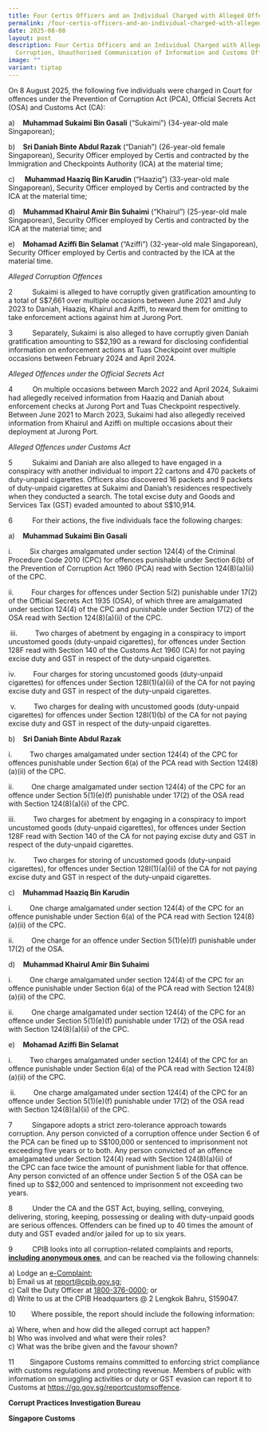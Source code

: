 ```yaml
---
title: Four Certis Officers and an Individual Charged with Alleged Offences
permalink: /four-certis-officers-and-an-individual-charged-with-alleged-offences/
date: 2025-08-08
layout: post
description: Four Certis Officers and an Individual Charged with Alleged
  Corruption, Unauthorised Communication of Information and Customs Offences
image: ""
variant: tiptap
---
```

<p>On 8 August 2025, the following five individuals were charged in Court
for offences under the Prevention of Corruption Act (PCA), Official Secrets
Act (OSA) and Customs Act (CA):</p>
<p>a)&nbsp;&nbsp;&nbsp; <strong>Muhammad Sukaimi Bin Gasali</strong> (“Sukaimi”)
(34-year-old male Singaporean);</p>
<p>b)&nbsp;&nbsp;&nbsp; <strong>Sri Daniah Binte Abdul Razak</strong> (“Daniah”)
(26-year-old female Singaporean), Security Officer employed by Certis and
contracted by the Immigration and Checkpoints Authority (ICA) at the material
time;</p>
<p>c)&nbsp;&nbsp;&nbsp;&nbsp; <strong>Muhammad Haaziq Bin Karudin</strong> (“Haaziq”)
(33-year-old male Singaporean), Security Officer employed by Certis and
contracted by the ICA at the material time;</p>
<p>d)&nbsp;&nbsp;&nbsp; <strong>Muhammad Khairul Amir Bin Suhaimi</strong> (“Khairul”)
(25-year-old male Singaporean), Security Officer employed by Certis and
contracted by the ICA at the material time; and</p>
<p>e)&nbsp;&nbsp;&nbsp; <strong>Mohamad Aziffi Bin Selamat</strong> (“Aziffi”)
(32-year-old male Singaporean), Security Officer employed by Certis and
contracted by the ICA at the material time.</p>
<p><em>Alleged Corruption Offences</em>
</p>
<p>2&nbsp;&nbsp;&nbsp;&nbsp;&nbsp;&nbsp;&nbsp;&nbsp;&nbsp; Sukaimi is alleged
to have corruptly given gratification amounting to a total of S$7,661 over
multiple occasions between June 2021 and July 2023 to Daniah, Haaziq, Khairul
and Aziffi, to reward them for omitting to take enforcement actions against
him at Jurong Port.</p>
<p>3&nbsp;&nbsp;&nbsp;&nbsp;&nbsp;&nbsp;&nbsp;&nbsp;&nbsp; Separately, Sukaimi
is also alleged to have corruptly given Daniah gratification amounting
to S$2,190 as a reward for disclosing confidential information on enforcement
actions at Tuas Checkpoint over multiple occasions between February 2024
and April 2024.</p>
<p><em>Alleged Offences under the Official Secrets Act</em>
</p>
<p>4&nbsp;&nbsp;&nbsp;&nbsp;&nbsp;&nbsp;&nbsp;&nbsp;&nbsp; On multiple occasions
between March 2022 and April 2024, Sukaimi had allegedly received information
from Haaziq and Daniah about enforcement checks at Jurong Port and Tuas
Checkpoint respectively. Between June 2021 to March 2023, Sukaimi had also
allegedly received information from Khairul and Aziffi on multiple occasions
about their deployment at Jurong Port.</p>
<p><em>Alleged Offences under Customs Act</em>
</p>
<p>5&nbsp;&nbsp;&nbsp;&nbsp;&nbsp;&nbsp;&nbsp;&nbsp;&nbsp; Sukaimi and Daniah
are also alleged to have engaged in a conspiracy with another individual
to import 22 cartons and 470 packets of duty-unpaid cigarettes. Officers
also discovered 16 packets and 9 packets of duty-unpaid cigarettes at Sukaimi
and Daniah’s residences respectively when they conducted a search. The
total excise duty and Goods and Services Tax (GST) evaded amounted to about
S$10,914.</p>
<p>6&nbsp;&nbsp;&nbsp;&nbsp;&nbsp;&nbsp;&nbsp;&nbsp;&nbsp; For their actions,
the five individuals face the following charges:</p>
<p>a)&nbsp;&nbsp;&nbsp; <strong>Muhammad Sukaimi Bin Gasali</strong>
</p>
<p>i.&nbsp;&nbsp;&nbsp;&nbsp;&nbsp;&nbsp;&nbsp;&nbsp; Six charges amalgamated
under section 124(4) of the Criminal Procedure Code 2010 (CPC) for offences
punishable under Section 6(b) of the&nbsp;Prevention of Corruption Act
1960&nbsp;(PCA) read with Section 124(8)(a)(ii) of the<em> </em>CPC.&nbsp;</p>
<p>ii.&nbsp;&nbsp;&nbsp;&nbsp;&nbsp;&nbsp;&nbsp;&nbsp; Four charges for offences
under Section 5(2) punishable under 17(2) of the Official Secrets Act 1935
(OSA), of which three are amalgamated under section 124(4) of the CPC<em> </em>and
punishable under Section 17(2) of the OSA<em> </em>read with Section 124(8)(a)(ii)
of the CPC.</p>
<p>&nbsp;iii.&nbsp;&nbsp;&nbsp;&nbsp;&nbsp;&nbsp;&nbsp;&nbsp; Two charges
of abetment by engaging in a conspiracy to import uncustomed goods (duty-unpaid
cigarettes), for offences under Section 128F read with Section 140 of the
Customs Act 1960 (CA) for not paying excise duty and GST in respect of
the duty-unpaid cigarettes.</p>
<p>iv.&nbsp;&nbsp;&nbsp;&nbsp;&nbsp;&nbsp;&nbsp;&nbsp; Four charges for storing
uncustomed goods (duty-unpaid cigarettes) for offences under Section 128I(1)(a)(ii)
of the CA for not paying excise duty and GST in respect of the duty-unpaid
cigarettes.</p>
<p>&nbsp;v.&nbsp;&nbsp;&nbsp;&nbsp;&nbsp;&nbsp;&nbsp;&nbsp; Two charges for
dealing with uncustomed goods (duty-unpaid cigarettes) for offences under
Section 128I(1)(b) of the CA for not paying excise duty and GST in respect
of the duty-unpaid cigarettes.</p>
<p>b)&nbsp;&nbsp;&nbsp; <strong>Sri Daniah Binte Abdul Razak</strong>
</p>
<p>i.&nbsp;&nbsp;&nbsp;&nbsp;&nbsp;&nbsp;&nbsp;&nbsp; Two charges amalgamated
under section 124(4) of the CPC<em> </em>for offences<em> </em>punishable
under Section 6(a) of the&nbsp;PCA&nbsp;read with Section 124(8)(a)(ii)
of the<em> </em>CPC.</p>
<p>ii.&nbsp;&nbsp;&nbsp;&nbsp;&nbsp;&nbsp;&nbsp;&nbsp; One charge amalgamated
under section 124(4) of the CPC<em> </em>for an offence under Section 5(1)(e)(f)
punishable under 17(2) of the OSA read with Section 124(8)(a)(ii) of the&nbsp;CPC.</p>
<p>iii.&nbsp;&nbsp;&nbsp;&nbsp;&nbsp;&nbsp;&nbsp;&nbsp; Two charges for abetment
by engaging in a conspiracy to import uncustomed goods (duty-unpaid cigarettes),
for offences under Section 128F read with Section 140 of the CA for not
paying excise duty and GST in respect of the duty-unpaid cigarettes.</p>
<p>iv.&nbsp;&nbsp;&nbsp;&nbsp;&nbsp;&nbsp;&nbsp;&nbsp; Two charges for storing
of uncustomed goods (duty-unpaid cigarettes), for offences under Section
128I(1)(a)(ii) of the CA for not paying excise duty and GST in respect
of the duty-unpaid cigarettes.</p>
<p>c)&nbsp;&nbsp;&nbsp; <strong>Muhammad Haaziq Bin Karudin</strong>
</p>
<p>i.&nbsp;&nbsp;&nbsp;&nbsp;&nbsp;&nbsp;&nbsp;&nbsp; One charge amalgamated
under section 124(4) of the CPC<em> </em>for an offence<em> </em>punishable
under Section 6(a) of the&nbsp;PCA<em> </em>read with Section 124(8)(a)(ii)
of the<em> </em>CPC.</p>
<p>ii.&nbsp;&nbsp;&nbsp;&nbsp;&nbsp;&nbsp;&nbsp;&nbsp; One charge for an
offence under Section 5(1)(e)(f) punishable under 17(2) of the OSA.</p>
<p>d)&nbsp;&nbsp;&nbsp; <strong>Muhammad Khairul Amir Bin Suhaimi</strong>
</p>
<p>i.&nbsp;&nbsp;&nbsp;&nbsp;&nbsp;&nbsp;&nbsp;&nbsp; One charge amalgamated
under section 124(4) of the CPC<em> </em>for an offence punishable under
Section 6(a) of the&nbsp;PCA&nbsp;read with Section 124(8)(a)(ii) of the&nbsp;CPC<em>.</em>
</p>
<p>ii.&nbsp;&nbsp;&nbsp;&nbsp;&nbsp;&nbsp;&nbsp;&nbsp; One charge amalgamated
under section 124(4) of the CPC<em> </em>for an offence under Section 5(1)(e)(f)
punishable under 17(2) of the OSA read with Section 124(8)(a)(ii) of the&nbsp;CPC.</p>
<p>e)&nbsp;&nbsp;&nbsp; <strong>Mohamad Aziffi Bin Selamat</strong>
</p>
<p>i.&nbsp;&nbsp;&nbsp;&nbsp;&nbsp;&nbsp;&nbsp;&nbsp; Two charges amalgamated
under section 124(4) of the CPC<em> </em>for an offence punishable under
Section 6(a) of the&nbsp;PCA&nbsp;read with Section 124(8)(a)(ii) of the&nbsp;CPC<em>.</em>
</p>
<p>&nbsp;ii.&nbsp;&nbsp;&nbsp;&nbsp;&nbsp;&nbsp;&nbsp;&nbsp; One charge amalgamated
under section 124(4) of the CPC for an offence under Section 5(1)(e)(f)
punishable under 17(2) of the OSA read with Section 124(8)(a)(ii) of the&nbsp;CPC.</p>
<p>7&nbsp;&nbsp;&nbsp;&nbsp;&nbsp;&nbsp;&nbsp;&nbsp;&nbsp; Singapore adopts
a strict zero-tolerance approach towards corruption. Any person convicted
of a corruption offence under Section 6 of the PCA<em> </em>can be fined
up to S$100,000 or sentenced to imprisonment not exceeding five years or
to both. Any person convicted of an offence amalgamated under Section 124(4)
read with Section 124(8)(a)(ii) of the&nbsp;CPC&nbsp;can face twice the
amount of punishment liable for that offence. Any person convicted of an
offence under Section 5 of the OSA can be fined up to S$2,000 and sentenced
to imprisonment not exceeding two years.</p>
<p>8&nbsp;&nbsp;&nbsp;&nbsp;&nbsp;&nbsp;&nbsp;&nbsp;&nbsp; Under the CA and
the GST Act, buying, selling, conveying, delivering, storing, keeping,
possessing or dealing with duty-unpaid goods are serious offences. Offenders
can be fined up to 40 times the amount of duty and GST evaded and/or jailed
for up to six years.</p>
<p>9&nbsp;&nbsp;&nbsp;&nbsp;&nbsp;&nbsp;&nbsp;&nbsp;&nbsp; CPIB looks into
all corruption-related complaints and reports, <strong><u>including anonymous ones</u></strong>,
and can be reached via the following channels:</p>
<p>a) Lodge an <a href="https://www.cpib.gov.sg/e-services/e-complaint-for-corrupt-conduct/" rel="noopener nofollow" target="_blank"><u>e-Complaint</u></a>;
<br>b) Email us at <a href="mailto:report@cpib.gov.sg" rel="noopener noreferrer nofollow" target="_blank"><u>report@cpib.gov.sg</u></a>;&nbsp;
<br>c) Call the Duty Officer at <a href="tel:1800-376-0000" rel="noopener noreferrer nofollow" target="_blank"><u>1800-376-0000</u></a>; or
<br>d) Write to us at the CPIB Headquarters @ 2 Lengkok Bahru, S159047.</p>
<p>10&nbsp;&nbsp;&nbsp;&nbsp;&nbsp;&nbsp;&nbsp; Where possible, the report
should include the following information:</p>
<p>a) Where, when and how did the alleged corrupt act happen?
<br>b) Who was involved and what were their roles?
<br>c) What was the bribe given and the favour shown?</p>
<p>11&nbsp;&nbsp;&nbsp;&nbsp;&nbsp;&nbsp;&nbsp; Singapore Customs remains
committed to enforcing strict compliance with customs regulations and protecting
revenue. Members of public with information on smuggling activities or
duty or GST evasion can report it to Customs at <a href="https://go.gov.sg/reportcustomsoffence" rel="noopener noreferrer nofollow" target="_blank">https://go.gov.sg/reportcustomsoffence</a>.</p>
<p><strong>Corrupt Practices Investigation Bureau</strong>
</p>
<p><strong>Singapore Customs</strong>
</p>
<p>
<br>
</p>